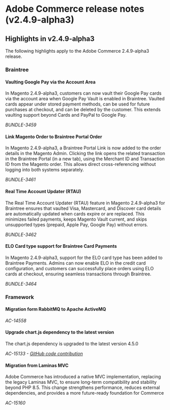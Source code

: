 # Adobe Commerce release notes (v2.4.9-alpha3)

## Highlights in v2.4.9-alpha3

The following highlights apply to the Adobe Commerce 2.4.9-alpha3 release.

### Braintree

#### Vaulting Google Pay via the Account Area

In Magento 2.4.9-alpha3, customers can now vault their Google Pay cards via the account area when Google Pay Vault is enabled in Braintree. Vaulted cards appear under stored payment methods, can be used for future purchases at checkout, and can be deleted by the customer. This extends vaulting support beyond Cards and PayPal to Google Pay.

_BUNDLE-3459_

#### Link Magento Order to Braintree Portal Order

In Magento 2.4.9-alpha3, a Braintree Portal Link is now added to the order details in the Magento Admin. Clicking the link opens the related transaction in the Braintree Portal (in a new tab), using the Merchant ID and Transaction ID from the Magento order. This allows direct cross-referencing without logging into both systems separately.

_BUNDLE-3461_

#### Real Time Account Updater (RTAU)

The Real Time Account Updater (RTAU) feature in Magento 2.4.9-alpha3 for Braintree ensures that vaulted Visa, Mastercard, and Discover card details are automatically updated when cards expire or are replaced. This minimizes failed payments, keeps Magento Vault current, and skips unsupported types (prepaid, Apple Pay, Google Pay) without errors.

_BUNDLE-3462_

#### ELO Card type support for Braintree Card Payments

In Magento 2.4.9-alpha3, support for the ELO card type has been added to Braintree Payments. Admins can now enable ELO in the credit card configuration, and customers can successfully place orders using ELO cards at checkout, ensuring seamless transactions through Braintree.

_BUNDLE-3464_

### Framework

#### Migration form RabbitMQ to Apache ActiveMQ

_AC-14558_

#### Upgrade chart.js dependency to the latest version

The chart.js dependency is upgraded to the latest version 4.5.0

_AC-15133 - [GitHub code contribution](https://github.com/magento/magento2/commit/657f983e)_

#### Migration from Laminas MVC

Adobe Commerce has introduced a native MVC implementation, replacing the legacy Laminas MVC, to ensure long-term compatibility and stability beyond PHP 8.5. This change strengthens performance, reduces external dependencies, and provides a more future-ready foundation for Commerce

_AC-15160_
